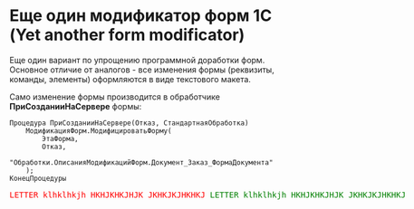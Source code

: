 # Еще один модификатор форм 1С (Yet another form modificator)

Еще один вариант по упрощению программной доработки форм. Основное отличие от аналогов - все изменения формы (реквизиты, команды, элементы) оформляются в виде текстового макета.

Само изменение формы производится в обработчике **ПриСозданииНаСервере** формы:

``` bsl
Процедура ПриСозданииНаСервере(Отказ, СтандартнаяОбработка)
	МодификацияФорм.МодифицироватьФорму(
		ЭтаФорма,
		Отказ,
		"Обработки.ОписанияМодификацийФорм.Документ_Заказ_ФормаДокумента"
	);
КонецПроцедуры
```
<div style="font-family: monospace;">
    <nobr>
      <span style="color: red;">LETTER klhklhkjh HKHJKHKJHJK JKHKJKJHKHKJ</span>
      <span style="color: green;">LETTER klhklhkjh HKHJKHKJHJK JKHKJKJHKHKJ</span>
    </nobr><br>
</div>
